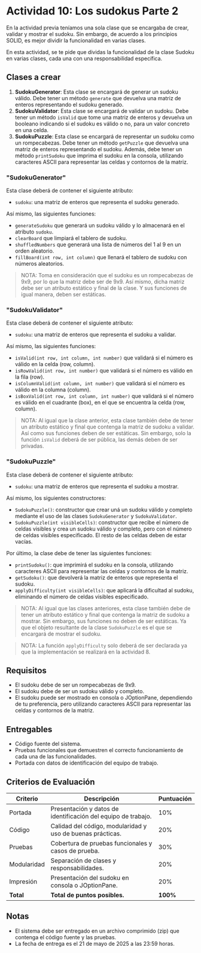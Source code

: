 # Actividad 10: Los sudokus Parte 2

En la actividad previa teníamos una sola clase que se encargaba de crear, validar y mostrar el sudoku.
Sin embargo, de acuerdo a los principios SOLID, es mejor dividir la funcionalidad en varias clases.

En esta actividad, se te pide que dividas la funcionalidad de la clase Sudoku en varias clases, cada una con una
responsabilidad específica.

## Clases a crear

1. **SudokuGenerator**: Esta clase se encargará de generar un sudoku válido. Debe tener un método `generate` que
   devuelva una matriz de enteros representando el sudoku generado.
2. **SudokuValidator**: Esta clase se encargará de validar un sudoku. Debe tener un método `isValid` que tome una
   matriz de enteros y devuelva un booleano indicando si el sudoku es válido o no, para un valor concreto en una celda.
3. **SudokuPuzzle**: Esta clase se encargará de representar un sudoku como un rompecabezas. Debe tener un método
   `getPuzzle` que devuelva una matriz de enteros representando el sudoku. Además, debe tener un método `printSudoku`
   que imprima el sudoku en la consola, utilizando caracteres ASCII para representar las celdas y contornos de la
   matriz.

### "SudokuGenerator"

Esta clase deberá de contener el siguiente atributo:

- `sudoku`: una matriz de enteros que representa el sudoku generado.

Así mismo, las siguientes funciones:

- `generateSudoku` que generará un sudoku válido y lo almacenará en el atributo `sudoku`.
- `clearBoard` que limpiará el tablero de sudoku.
- `shuffledNumbers` que generará una lista de números del 1 al 9 en un orden aleatorio.
- `fillBoard(int row, int column)` que llenará el tablero de sudoku con números aleatorios.

> NOTA: Toma en consideración que el sudoku es un rompecabezas de 9x9, por lo que la matriz debe ser de 9x9.
> Así mismo, dicha matriz debe ser un atributo estático y final de la clase. Y sus funciones de igual manera,
> deben ser estáticas.

### "SudokuValidator"

Esta clase deberá de contener el siguiente atributo:

- `sudoku`: una matriz de enteros que representa el sudoku a validar.

Así mismo, las siguientes funciones:

- `isValid(int row, int column, int number)` que validará si el número es válido en la celda (row, column).
- `isRowValid(int row, int number)` que validará si el número es válido en la fila (row).
- `isColumnValid(int column, int number)` que validará si el número es válido en la columna (column).
- `isBoxValid(int row, int column, int number)` que validará si el número es válido en el cuadrante (box), en el que se
  encuentra la celda (row, column).

> NOTA: Al igual que la clase anterior, esta clase también debe de tener un atributo estático y final que contenga la
> matriz de sudoku a validar. Así como sus funciones deben de ser estáticas. Sin embargo, solo la función `isValid`
> deberá de ser pública, las demás deben de ser privadas.

### "SudokuPuzzle"

Esta clase deberá de contener el siguiente atributo:

- `sudoku`: una matriz de enteros que representa el sudoku a mostrar.

Así mismo, los siguientes constructores:

- `SudokuPuzzle()`: constructor que crear uná un sudoku válido y completo mediante el uso de las clases
  `SudokuGenerator` y `SudokuValidator`.
- `SudokuPuzzle(int visibleCells)`: constructor que recibe el número de celdas visibles y crea un sudoku
  válido y completo, pero con el número de celdas visibles especificado. El resto de las celdas deben de estar vacías.

Por último, la clase debe de tener las siguientes funciones:

- `printSudoku()`: que imprimirá el sudoku en la consola, utilizando caracteres ASCII para representar las celdas y
  contornos de la matriz.
- `getSudoku()`: que devolverá la matriz de enteros que representa el sudoku.
- `applyDifficulty(int visibleCells)`: que aplicará la dificultad al sudoku, eliminando el número de celdas visibles
  especificado.

> NOTA: Al igual que las clases anteriores, esta clase también debe de tener un atributo estático y final que
> contenga la matriz de sudoku a mostrar. Sin embargo, sus funciones no deben de ser estáticas. Ya que el objeto
> resultante de la clase `SudokuPuzzle` es el que se encargará de mostrar el sudoku.

> NOTA: La función `applyDifficulty` solo deberá de ser declarada ya que la implementación se realizará en la
> actividad 8.

## Requisitos

- El sudoku debe de ser un rompecabezas de 9x9.
- El sudoku debe de ser un sudoku válido y completo.
- El sudoku puede ser mostrado en consola o JOptionPane, dependiendo de tu preferencia, pero utilizando caracteres
  ASCII para representar las celdas y contornos de la matriz.

## Entregables

- Código fuente del sistema.
- Pruebas funcionales que demuestren el correcto funcionamiento de cada una de las funcionalidades.
- Portada con datos de identificación del equipo de trabajo.

## Criterios de Evaluación

| Criterio    | Descripción                                                   | Puntuación |
|-------------|---------------------------------------------------------------|------------|
| Portada     | Presentación y datos de identificación del equipo de trabajo. | 10%        |
| Código      | Calidad del código, modularidad y uso de buenas prácticas.    | 20%        |
| Pruebas     | Cobertura de pruebas funcionales y casos de prueba.           | 30%        |
| Modularidad | Separación de clases y responsabilidades.                     | 20%        |
| Impresión   | Presentación del sudoku en consola o JOptionPane.             | 20%        |
| **Total**   | **Total de puntos posibles.**                                 | **100%**   |

## Notas

- El sistema debe ser entregado en un archivo comprimido (zip) que contenga el código fuente y las pruebas.
- La fecha de entrega es el 21 de mayo de 2025 a las 23:59 horas.